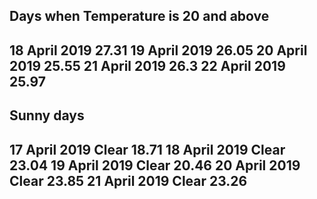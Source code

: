Days when Temperature is 20 and above
---------------------------------------
18 April 2019  27.31
19 April 2019  26.05
20 April 2019  25.55
21 April 2019  26.3
22 April 2019  25.97
---------------------------------------
Sunny days
---------------------------------------
17 April 2019 Clear 18.71
18 April 2019 Clear 23.04
19 April 2019 Clear 20.46
20 April 2019 Clear 23.85
21 April 2019 Clear 23.26
---------------------------------------
